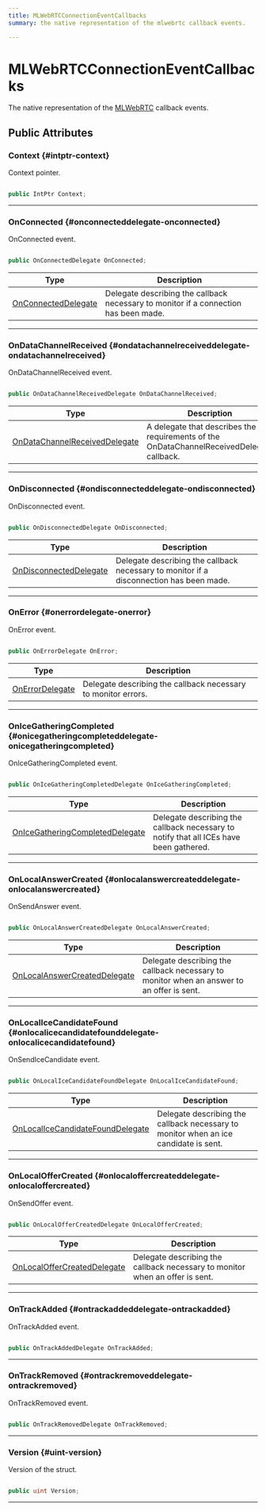 ```yaml
---
title: MLWebRTCConnectionEventCallbacks
summary: the native representation of the mlwebrtc callback events. 

---
```


# MLWebRTCConnectionEventCallbacks




The native representation of the [MLWebRTC](/versioned_docs/version-22-May-2023/unity-api/api/UnityEngine.XR.MagicLeap/MLWebRTC/UnityEngine.XR.MagicLeap.MLWebRTC.md) callback events.   





## Public Attributes

### Context {#intptr-context}

Context pointer. 

```csharp

public IntPtr Context;

```






-----------

### OnConnected {#onconnecteddelegate-onconnected}

OnConnected event. 

```csharp

public OnConnectedDelegate OnConnected;

```

| Type | Description  | 
|--|--|
| [OnConnectedDelegate](/versioned_docs/version-22-May-2023/unity-api/api/UnityEngine.XR.MagicLeap/MLWebRTC/PeerConnection/UnityEngine.XR.MagicLeap.MLWebRTC.PeerConnection.md#delegate-void-onconnecteddelegate) | Delegate describing the callback necessary to monitor if a connection has been made.  |





-----------

### OnDataChannelReceived {#ondatachannelreceiveddelegate-ondatachannelreceived}

OnDataChannelReceived event. 

```csharp

public OnDataChannelReceivedDelegate OnDataChannelReceived;

```

| Type | Description  | 
|--|--|
| [OnDataChannelReceivedDelegate](/versioned_docs/version-22-May-2023/unity-api/api/UnityEngine.XR.MagicLeap/MLWebRTC/PeerConnection/UnityEngine.XR.MagicLeap.MLWebRTC.PeerConnection.md#delegate-void-ondatachannelreceiveddelegate) | A delegate that describes the requirements of the OnDataChannelReceivedDelegate callback.  |





-----------

### OnDisconnected {#ondisconnecteddelegate-ondisconnected}

OnDisconnected event. 

```csharp

public OnDisconnectedDelegate OnDisconnected;

```

| Type | Description  | 
|--|--|
| [OnDisconnectedDelegate](/versioned_docs/version-22-May-2023/unity-api/api/UnityEngine.XR.MagicLeap/MLWebRTC/PeerConnection/UnityEngine.XR.MagicLeap.MLWebRTC.PeerConnection.md#delegate-void-ondisconnecteddelegate) | Delegate describing the callback necessary to monitor if a disconnection has been made.  |





-----------

### OnError {#onerrordelegate-onerror}

OnError event. 

```csharp

public OnErrorDelegate OnError;

```

| Type | Description  | 
|--|--|
| [OnErrorDelegate](/versioned_docs/version-22-May-2023/unity-api/api/UnityEngine.XR.MagicLeap/MLWebRTC/PeerConnection/UnityEngine.XR.MagicLeap.MLWebRTC.PeerConnection.md#delegate-void-onerrordelegate) | Delegate describing the callback necessary to monitor errors.  |





-----------

### OnIceGatheringCompleted {#onicegatheringcompleteddelegate-onicegatheringcompleted}

OnIceGatheringCompleted event. 

```csharp

public OnIceGatheringCompletedDelegate OnIceGatheringCompleted;

```

| Type | Description  | 
|--|--|
| [OnIceGatheringCompletedDelegate](/versioned_docs/version-22-May-2023/unity-api/api/UnityEngine.XR.MagicLeap/MLWebRTC/PeerConnection/UnityEngine.XR.MagicLeap.MLWebRTC.PeerConnection.md#delegate-void-onicegatheringcompleteddelegate) | Delegate describing the callback necessary to notify that all ICEs have been gathered.  |





-----------

### OnLocalAnswerCreated {#onlocalanswercreateddelegate-onlocalanswercreated}

OnSendAnswer event. 

```csharp

public OnLocalAnswerCreatedDelegate OnLocalAnswerCreated;

```

| Type | Description  | 
|--|--|
| [OnLocalAnswerCreatedDelegate](/versioned_docs/version-22-May-2023/unity-api/api/UnityEngine.XR.MagicLeap/MLWebRTC/PeerConnection/UnityEngine.XR.MagicLeap.MLWebRTC.PeerConnection.md#delegate-void-onlocalanswercreateddelegate) | Delegate describing the callback necessary to monitor when an answer to an offer is sent.  |





-----------

### OnLocalIceCandidateFound {#onlocalicecandidatefounddelegate-onlocalicecandidatefound}

OnSendIceCandidate event. 

```csharp

public OnLocalIceCandidateFoundDelegate OnLocalIceCandidateFound;

```

| Type | Description  | 
|--|--|
| [OnLocalIceCandidateFoundDelegate](/versioned_docs/version-22-May-2023/unity-api/api/UnityEngine.XR.MagicLeap/MLWebRTC/PeerConnection/UnityEngine.XR.MagicLeap.MLWebRTC.PeerConnection.md#delegate-void-onlocalicecandidatefounddelegate) | Delegate describing the callback necessary to monitor when an ice candidate is sent.  |





-----------

### OnLocalOfferCreated {#onlocaloffercreateddelegate-onlocaloffercreated}

OnSendOffer event. 

```csharp

public OnLocalOfferCreatedDelegate OnLocalOfferCreated;

```

| Type | Description  | 
|--|--|
| [OnLocalOfferCreatedDelegate](/versioned_docs/version-22-May-2023/unity-api/api/UnityEngine.XR.MagicLeap/MLWebRTC/PeerConnection/UnityEngine.XR.MagicLeap.MLWebRTC.PeerConnection.md#delegate-void-onlocaloffercreateddelegate) | Delegate describing the callback necessary to monitor when an offer is sent.  |





-----------

### OnTrackAdded {#ontrackaddeddelegate-ontrackadded}

OnTrackAdded event. 

```csharp

public OnTrackAddedDelegate OnTrackAdded;

```






-----------

### OnTrackRemoved {#ontrackremoveddelegate-ontrackremoved}

OnTrackRemoved event. 

```csharp

public OnTrackRemovedDelegate OnTrackRemoved;

```






-----------

### Version {#uint-version}

Version of the struct. 

```csharp

public uint Version;

```






-----------


